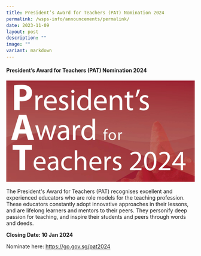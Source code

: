 ```yaml
---
title: President’s Award for Teachers (PAT) Nomination 2024
permalink: /wsps-info/announcements/permalink/
date: 2023-11-09
layout: post
description: ""
image: ""
variant: markdown
---
```

#### President’s Award for Teachers (PAT) Nomination 2024

![](/images/pta_2024.png)


The President's Award for Teachers (PAT) recognises excellent and experienced educators who are role models for the teaching profession. These educators constantly adopt innovative approaches in their lessons, and are lifelong learners and mentors to their peers. They personify deep passion for teaching, and inspire their students and peers through words and deeds.

**Closing Date: 10 Jan 2024**

Nominate here: https://go.gov.sg/pat2024
